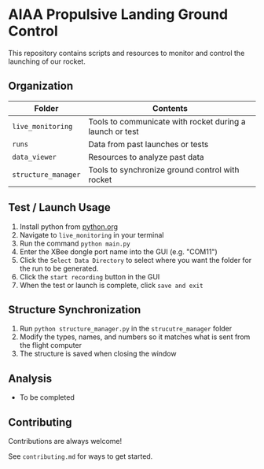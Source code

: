 

# AIAA Propulsive Landing Ground Control

This repository contains scripts and resources to monitor and control the launching of our rocket.

## Organization

 
|Folder|Contents|
|--|--|
|`live_monitoring`|Tools to communicate with rocket during a launch or test|
|`runs`|Data from past launches or tests
|`data_viewer`|Resources to analyze past data
|`structure_manager`|Tools to synchronize ground control with rocket 

## Test / Launch Usage

 1. Install python from [python.org](https://www.python.org/downloads/)
 2. Navigate to `live_monitoring` in your terminal
 3. Run the command `python main.py`
 4.  Enter the XBee dongle port name into the GUI (e.g. "COM11")
 5. Click the `Select Data Directory` to select where you want the folder for the run to be generated.
 6. Click the `start recording` button in the GUI
 7. When the test or launch is complete, click `save and exit`
  
  ## Structure Synchronization
  
 1. Run `python structure_manager.py` in the `strucutre_manager` folder
 2. Modify the types, names, and numbers so it matches what is sent from the flight computer
 3. The structure is saved when closing the window

##  Analysis
 - To be completed

## Contributing

Contributions are always welcome!

See `contributing.md` for ways to get started.
